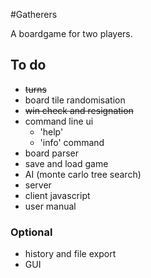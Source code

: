 #Gatherers

A boardgame for two players.

## To do
* <del>turns</del>
* board tile randomisation
* <del>win check and resignation</del>
* command line ui
	* 'help' 
	* 'info' command
* board parser
* save and load game
* AI (monte carlo tree search)
* server
* client javascript
* user manual

### Optional
* history and file export
* GUI
